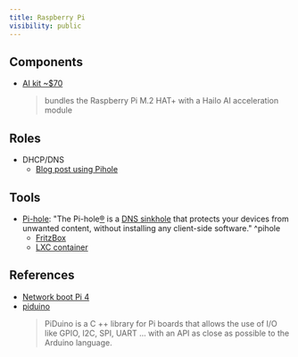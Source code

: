 ```yaml
---
title: Raspberry Pi
visibility: public
---
```

## Components

- [AI kit ~$70](https://www.raspberrypi.com/products/ai-kit/)
  > bundles the Raspberry Pi M.2 HAT+ with a Hailo AI acceleration module


## Roles

- DHCP/DNS
    - [Blog post using Pihole](https://blog.ktz.me/fully-automated-dns-and-dhcp-with-pihole-and-dnsmasq/)

## Tools

- [Pi-hole](https://docs.pi-hole.net/): "The Pi-hole[®](https://pi-hole.net/trademark-rules-and-brand-guidelines/) is a [DNS sinkhole](https://en.wikipedia.org/wiki/DNS_Sinkhole) that protects your devices from unwanted content, without installing any client-side software." ^pihole
    - [FritzBox](https://docs.pi-hole.net/routers/fritzbox-de/)
    - [LXC container](https://www.datahoards.com/installing-pi-hole-inside-a-proxmox-lxc-container/)

## References

- [Network boot Pi 4](https://linuxhit.com/raspberry-pi-pxe-boot-netbooting-a-pi-4-without-an-sd-card/)
- [piduino](https://github.com/epsilonrt/piduino)
  > PiDuino is a C ++ library for Pi boards that allows the use of I/O like GPIO, I2C, SPI, UART ... with an API as close as possible to the Arduino language.
